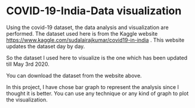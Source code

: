 # COVID-19-India-Data visualization
Using the covid-19 dataset, the data analysis and visualization are performed.
The dataset used here is from the Kaggle website https://www.kaggle.com/sudalairajkumar/covid19-in-india . This website updates the dataset day by day.

So the dataset I used here to visualize is the one which has been updated till May 3rd 2020.

You can download the dataset from the website above.

In this project, I have chose bar graph to represent the analysis since I thought it is better. You can use any technique or any kind of graph to plot the visualization.
